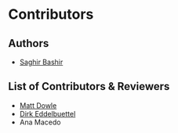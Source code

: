 Contributors
============

## Authors
- [Saghir Bashir](https://github.com/saghirb)

## List of Contributors & Reviewers
- [Matt Dowle](https://github.com/mattdowle)
- [Dirk Eddelbuettel](https://github.com/eddelbuettel)
- Ana Macedo
